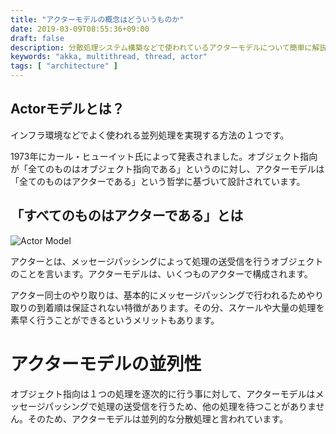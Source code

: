 ```yaml
---
title: "アクターモデルの概念はどういうものか"
date: 2019-03-09T08:55:36+09:00
draft: false
description: 分散処理システム構築などで使われているアクターモデルについて簡単に解説しています。
keywords: "akka, multithread, thread, actor"
tags: [ "architecture" ]
---
```


## Actorモデルとは？
インフラ環境などでよく使われる並列処理を実現する方法の１つです。

1973年にカール・ヒューイット氏によって発表されました。オブジェクト指向が「全てのものはオブジェクト指向である」というのに対し、アクターモデルは「全てのものはアクターである」という哲学に基づいて設計されています。

<!--more-->

## 「すべてのものはアクターである」とは

![Actor Model](/images/actor_model.png)

アクターとは、メッセージパッシングによって処理の送受信を行うオブジェクトのことを言います。アクターモデルは、いくつものアクターで構成されます。

アクター同士のやり取りは、基本的にメッセージパッシングで行われるためやり取りの到着順は保証されない特徴があります。その分、スケールや大量の処理を素早く行うことができるというメリットもあります。

# アクターモデルの並列性
オブジェクト指向は１つの処理を逐次的に行う事に対して、アクターモデルはメッセージパッシングで処理の送受信を行うため、他の処理を待つことがありません。そのため、アクターモデルは並列的な分散処理と言われています。
